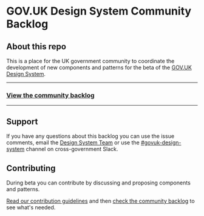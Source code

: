 # GOV.UK Design System Community Backlog

## About this repo

This is a place for the UK government community to coordinate the development of new components and patterns for the  beta of the [GOV.UK Design System](https://design-system.service.gov.uk/).


---

### **[View the community backlog](https://github.com/orgs/alphagov/projects/43)**

---

## Support

If you have any questions about this backlog you can use the issue comments, email the [Design System Team](mailto:govuk-design-system-support@digital.cabinet-office.gov.uk) or use the [#govuk-design-system](https://ukgovernmentdigital.slack.com/messages/govuk-design-system) channel on cross-government Slack.


## Contributing

During beta you can contribute by discussing and proposing components and patterns.

[Read our contribution guidelines](CONTRIBUTING.md) and then [check the community backlog](https://github.com/orgs/alphagov/projects/43) to see what's needed.










